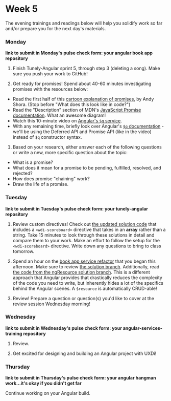 # Week 5

The evening trainings and readings below will help you solidify work so far and/or prepare you for the next day's materials.


### Monday

**link to submit in Monday's pulse check form: your angular book app repository**

1. Finish Tunely-Angular sprint 5, through step 3 (deleting a song). Make sure you push your work to GitHub!

1. Get ready for promises! Spend about 40-60 minutes investigating promises with the resources below:
  * Read the first half of  this [cartoon explanation of promises](http://andyshora.com/promises-angularjs-explained-as-cartoon.html), by Andy Shora. (Stop before "What does this look like in code?")
  * Read the "Description" section of MDN's [JavaScript Promise documentation](https://developer.mozilla.org/en-US/docs/Web/JavaScript/Reference/Global_Objects/Promise#Description). What an awesome diagram!
  * Watch this 10-minute video on [Angular's `$q` service](https://www.youtube.com/watch?v=W2PBVEgMijo).
  * With any remaining time, briefly look over Angular's [`$q` documentation](https://docs.angularjs.org/api/ng/service/$q) - we'll be using the Deferred API and Promise API (like in the video) instead of `$q` constructor syntax.

1. Based on your research, either answer each of the following questions or write a new, more specific question about the topic:
  * What is a promise?
  * What does it mean for a promise to be pending, fulfilled, resolved, and rejected?
  * How does promise "chaining" work?
  * Draw the life of a promise.  


### Tuesday

**link to submit in Tuesday's pulse check form: your tunely-angular repository**


1. Review custom directives! Check out [the updated solution code](https://github.com/sf-wdi-34/angular-custom-directives/tree/master/solution-code/app) that includes a `<wdi-scoreboard>` directive that takes in an **array** rather than a string. Take 15 minutes to look through these solutions in detail and compare them to your work. Make an effort to follow the setup for the `<wdi-scoreboard>` directive.  Write down any questions to bring to class tomorrow.

1. Spend an hour on the [book app service refactor](https://github.com/sf-wdi-34/angular-services-training) that you began this afternoon. Make sure to review [the solution branch](https://github.com/sf-wdi-34/angular-services-training/tree/solution-31). Additionally, read [the code from the ngResource solution branch](https://github.com/sf-wdi-34/angular-services-training/tree/ngResource-solution). This is a different approach that Angular provides that drastically reduces the complexity of the code you need to write, but inherently hides a lot of the specifics behind the Angular scenes. A `$resource` is automatically CRUD-able!

1. Review! Prepare a question or question(s) you'd like to cover at the review session Wednesday morning!



### Wednesday


**link to submit in Wednesday's pulse check form: your angular-services-training repository**

1. Review.

1. Get excited for designing and building an Angular project with UXDi!


### Thursday
**link to submit in Thursday's pulse check form: your angular hangman work...it's okay if you didn't get far**

Continue working on your Angular build.

<!--
### Weekend

Finish Angular build.

-->
